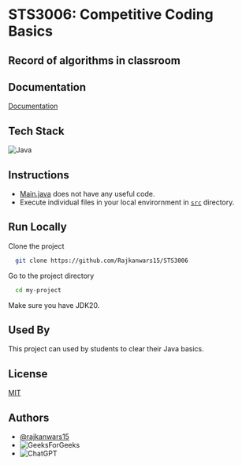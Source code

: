 
# STS3006: Competitive Coding Basics
## Record of algorithms in classroom




## Documentation

[Documentation](Docs.md)


## Tech Stack

![Java](https://img.shields.io/badge/java-%23ED8B00.svg?style=for-the-badge&logo=openjdk&logoColor=white)


## Instructions
- [Main.java](src/Main.java) does not have any useful code.
- Execute individual files in your local envirornment in [`src`](src) directory.

## Run Locally

Clone the project

```bash
  git clone https://github.com/Rajkanwars15/STS3006
```

Go to the project directory

```bash
  cd my-project
```

Make sure you have JDK20.
## Used By

This project can used by students to clear their Java basics.
## License

[MIT](https://choosealicense.com/licenses/mit/)


## Authors

- [@rajkanwars15](https://www.github.com/rajkanwars15)
- ![GeeksForGeeks](https://img.shields.io/badge/GeeksforGeeks-gray?style=for-the-badge&logo=geeksforgeeks&logoColor=35914c)
- ![ChatGPT](https://img.shields.io/badge/chatGPT-74aa9c?style=for-the-badge&logo=openai&logoColor=white)

